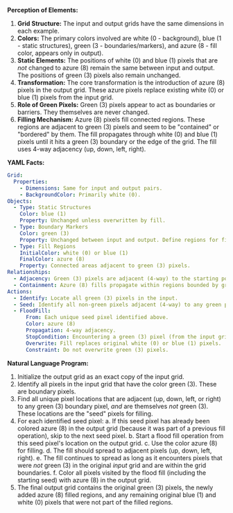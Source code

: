 **Perception of Elements:**

1.  **Grid Structure:** The input and output grids have the same dimensions in each example.
2.  **Colors:** The primary colors involved are white (0 - background), blue (1 - static structures), green (3 - boundaries/markers), and azure (8 - fill color, appears only in output).
3.  **Static Elements:** The positions of white (0) and blue (1) pixels that are *not* changed to azure (8) remain the same between input and output. The positions of green (3) pixels also remain unchanged.
4.  **Transformation:** The core transformation is the introduction of azure (8) pixels in the output grid. These azure pixels replace existing white (0) or blue (1) pixels from the input grid.
5.  **Role of Green Pixels:** Green (3) pixels appear to act as boundaries or barriers. They themselves are never changed.
6.  **Filling Mechanism:** Azure (8) pixels fill connected regions. These regions are adjacent to green (3) pixels and seem to be "contained" or "bordered" by them. The fill propagates through white (0) and blue (1) pixels until it hits a green (3) boundary or the edge of the grid. The fill uses 4-way adjacency (up, down, left, right).

**YAML Facts:**


```yaml
Grid:
  Properties:
    - Dimensions: Same for input and output pairs.
    - BackgroundColor: Primarily white (0).
Objects:
  - Type: Static Structures
    Color: blue (1)
    Property: Unchanged unless overwritten by fill.
  - Type: Boundary Markers
    Color: green (3)
    Property: Unchanged between input and output. Define regions for filling.
  - Type: Fill Regions
    InitialColor: white (0) or blue (1)
    FinalColor: azure (8)
    Property: Connected areas adjacent to green (3) pixels.
Relationships:
  - Adjacency: Green (3) pixels are adjacent (4-way) to the starting points of azure (8) fill regions.
  - Containment: Azure (8) fills propagate within regions bounded by green (3) pixels and/or grid edges.
Actions:
  - Identify: Locate all green (3) pixels in the input.
  - Seed: Identify all non-green pixels adjacent (4-way) to any green pixel. These are potential fill starting points.
  - FloodFill:
      From: Each unique seed pixel identified above.
      Color: azure (8)
      Propagation: 4-way adjacency.
      StopCondition: Encountering a green (3) pixel (from the input grid) or the grid boundary.
      Overwrite: Fill replaces original white (0) or blue (1) pixels.
      Constraint: Do not overwrite green (3) pixels.
```


**Natural Language Program:**

1.  Initialize the output grid as an exact copy of the input grid.
2.  Identify all pixels in the input grid that have the color green (3). These are boundary pixels.
3.  Find all unique pixel locations that are adjacent (up, down, left, or right) to any green (3) boundary pixel, *and* are themselves *not* green (3). These locations are the "seed" pixels for filling.
4.  For each identified seed pixel:
    a.  If this seed pixel has already been colored azure (8) in the output grid (because it was part of a previous fill operation), skip to the next seed pixel.
    b.  Start a flood fill operation from this seed pixel's location on the output grid.
    c.  Use the color azure (8) for filling.
    d.  The fill should spread to adjacent pixels (up, down, left, right).
    e.  The fill continues to spread as long as it encounters pixels that were *not* green (3) in the original *input* grid and are within the grid boundaries.
    f.  Color all pixels visited by the flood fill (including the starting seed) with azure (8) in the output grid.
5.  The final output grid contains the original green (3) pixels, the newly added azure (8) filled regions, and any remaining original blue (1) and white (0) pixels that were not part of the filled regions.